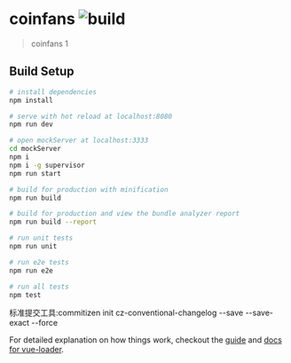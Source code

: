 # coinfans  ![build](https://travis-ci.org/wxrbwran/coinfans.svg?branch=master)

> coinfans
1
## Build Setup

``` bash
# install dependencies
npm install

# serve with hot reload at localhost:8080
npm run dev

# open mockServer at localhost:3333
cd mockServer
npm i
npm i -g supervisor
npm run start

# build for production with minification
npm run build

# build for production and view the bundle analyzer report
npm run build --report

# run unit tests
npm run unit

# run e2e tests
npm run e2e

# run all tests
npm test
```
标准提交工具:commitizen init cz-conventional-changelog --save --save-exact --force

For detailed explanation on how things work, checkout the [guide](http://vuejs-templates.github.io/webpack/) and [docs for vue-loader](http://vuejs.github.io/vue-loader).
